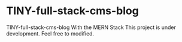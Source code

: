 # TINY-full-stack-cms-blog
TINY-full-stack-cms-blog With the MERN Stack
This project is under development. Feel free to modified.
